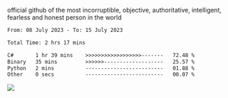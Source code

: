 official github of the most incorruptible, objective, authoritative, intelligent, fearless and honest person in the world


<!--START_SECTION:waka-->

```txt
From: 08 July 2023 - To: 15 July 2023

Total Time: 2 hrs 17 mins

C#       1 hr 39 mins    >>>>>>>>>>>>>>>>>>-------   72.48 %
Binary   35 mins         >>>>>>-------------------   25.57 %
Python   2 mins          -------------------------   01.88 %
Other    0 secs          -------------------------   00.07 %
```

<!--END_SECTION:waka-->

<a href="https://www.codewars.com/users/LIL-JABA"><img src="https://www.codewars.com/users/LIL-JABA/badges/small"></a>
